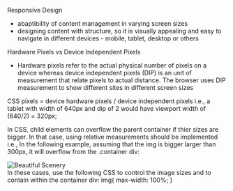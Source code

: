 Responsive Design
- abaptibility of content management in varying screen sizes
- designing content with structure, so it is visually appealing and easy to navigate in different devices - mobile, tablet, desktop or others

Hardware Pixels vs Device Independent Pixels
- Hardware pixels refer to the actual physical number of pixels on a device whereas device independent pixels (DIP) is an unit of measurement that relate pixels to actual distance. The browser uses DIP measurement to show different sites in different screen sizes

CSS pixels = device hardware pixels / device independent pixels
i.e., 
	a tablet with width of 640px and dip of 2 would have viewport width of (640/2) = 320px;

In CSS, child elements can overflow the parent container if thier sizes are bigger. In that case, using relative measurements should be implemented
i.e., 
	In the following example, assuming that the img is bigger larger than 300px, it will overflow from the .container div:
		<div class="container" style="width: 300px; height: auto;">
			<img src="https://onehdwallpaper.com/wp-content/uploads/2015/07/Beautiful-Scenery-HD-Wallpapers-Pictures-7.jpg" alt="Beautiful Scenery" />
		</div>
	In these cases, use the following CSS to control the image sizes and to contain within the container div:
		img{
			max-width: 100%;
		}

